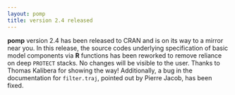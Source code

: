 ```yaml
---
layout: pomp
title: version 2.4 released
---
```


**pomp** version 2.4 has been released to CRAN and is on its way to a mirror near you.
In this release, the source codes underlying specification of basic model components via **R** functions has been reworked to remove reliance on deep `PROTECT` stacks.
No changes will be visible to the user.
Thanks to Thomas Kalibera for showing the way!
Additionally, a bug in the documentation for `filter.traj`, pointed out by Pierre Jacob, has been fixed.
